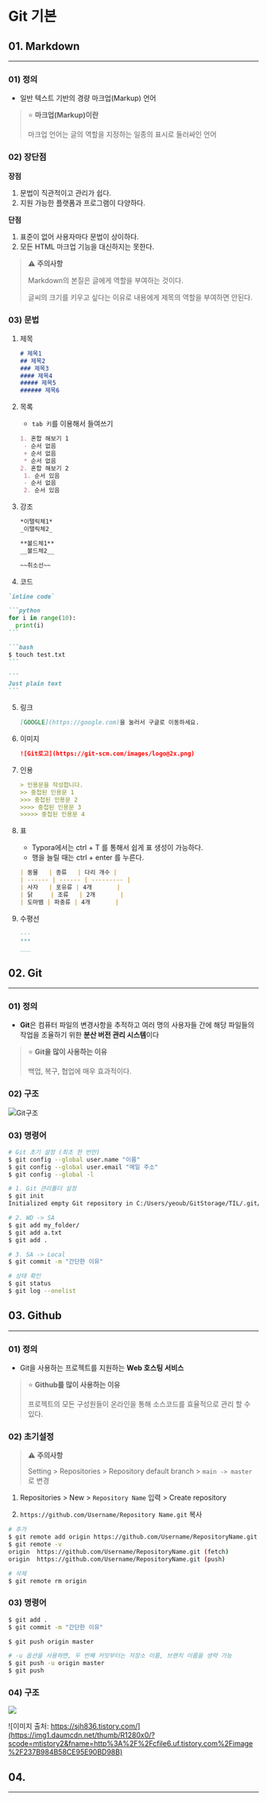 # Git 기본

## 01. Markdown

---

### 01) 정의

- 일반 텍스트 기반의 경량 마크업(Markup) 언어

>⭐ **마크업(Markup)이란**
>
>마크업 언어는 글의 역할을 지정하는 일종의 표시로 둘러싸인 언어

### 02) 장단점

**장점**

1. 문법이 직관적이고 관리가 쉽다.
2. 지원 가능한 플랫폼과 프로그램이 다양하다.

**단점**

1. 표준이 없어 사용자마다 문법이 상이하다.
2. 모든 HTML 마크업 기능을 대신하지는 못한다.

> ⚠ **주의사항**
>
> Markdown의 본질은 글에게 역할을 부여하는 것이다.
>
> 글씨의 크기를 키우고 싶다는 이유로 내용에게 제목의 역할을 부여하면 안된다.

### 03) 문법
1. 제목

	```markdown
   # 제목1
   ## 제목2
   ### 제목3
   #### 제목4
   ##### 제목5
   ###### 제목6
	```

2. 목록

	- `tab 키`를 이용해서 들여쓰기
   
   ```markdown
   1. 혼합 해보기 1
   	- 순서 없음
   	+ 순서 없음
   	* 순서 없음
   2. 혼합 해보기 2
   	1. 순서 있음
   	- 순서 없음
   	2. 순서 있음
   ```
   
3. 강조

	```markdown
    *이탤릭체1* 
    _이탤릭체2_
	
    **볼드체1**
    __볼드체2__
	
    ~~취소선~~
	```

4. 코드

  ````markdown
  `inline code`
  
  ```python
  for i in range(10):
  	print(i)
  ```
  
  ```bash
  $ touch test.txt
  ```
  
  ```
  Just plain text
  ```
  ````

5. 링크

	```markdown
   [GOOGLE](https://google.com)을 눌러서 구글로 이동하세요.
	```

7. 이미지

	```markdown
   ![Git로고](https://git-scm.com/images/logo@2x.png)
	```

9. 인용

	```markdown
    > 인용문을 작성합니다.
    >> 중첩된 인용문 1
    >>> 중첩된 인용문 2
    >>>> 중첩된 인용문 3
    >>>>> 중첩된 인용문 4
	```

11. 표

    - Typora에서는 ctrl + T 를 통해서 쉽게 표 생성이 가능하다.
    - 행을 늘릴 때는 ctrl + enter 를 누른다.

	```markdown
    | 동물   | 종류   | 다리 개수 |
    | ------ | ------ | --------- |
    | 사자   | 포유류 | 4개       |
    | 닭     | 조류   | 2개       |
    | 도마뱀 | 파충류 | 4개       |
	```

13. 수평선

	```markdown
    ---
    ***
    ___
	```
## 02. Git

---

### 01) 정의

- **Git**은 컴퓨터 파일의 변경사항을 추적하고 여러 명의 사용자들 간에 해당 파일들의 작업을 조율하기 위한 **분산 버전 관리 시스템**이다

> ⭐ **Git을 많이 사용하는 이유**
>
> 백업, 복구, 협업에 매우 효과적이다.

### 02) 구조

![Git구조](https://hphk.notion.site/image/https%3A%2F%2Fs3-us-west-2.amazonaws.com%2Fsecure.notion-static.com%2Fc86c667a-616f-45b6-892e-15da6a3c494e%2FUntitled.png?table=block&id=e49bee4e-6738-449a-b659-f466ae739007&spaceId=daa2d103-3ecd-4519-8c30-4f55e74c7ef4&width=2000&userId=&cache=v2)

### 03) 명령어

```bash
# Git 초기 설정 (최초 한 번만)
$ git config --global user.name "이름"
$ git config --global user.email "메일 주소"
$ git config --global -l

# 1. Git 관리폴더 설정
$ git init
Initialized empty Git repository in C:/Users/yeoub/GitStorage/TIL/.git/

# 2. WD -> SA
$ git add my_folder/
$ git add a.txt
$ git add .

# 3. SA -> Local
$ git commit -m "간단한 이유"

# 상태 확인
$ git status
$ git log --onelist
```

## 03. Github

---

### 01) 정의

- Git을 사용하는 프로젝트를 지원하는 **Web 호스팅 서비스**

> ⭐ **Github를 많이 사용하는 이유**
>
> 프로젝트의 모든 구성원들이 온라인을 통해 소스코드를 효율적으로 관리 할 수 있다.

### 02) 초기설정

> ⚠ **주의사항**
>
> Setting > Repositories > Repository default branch > `main -> master` 로 변경

1. Repositories > New > `Repository Name` 입력 > Create repository

2. `https://github.com/Username/Repository Name.git` 복사

```bash
# 추가
$ git remote add origin https://github.com/Username/RepositoryName.git
$ git remote -v
origin  https://github.com/Username/RepositoryName.git (fetch)
origin  https://github.com/Username/RepositoryName.git (push)

# 삭제
$ git remote rm origin
```

### 03) 명령어

```bash
$ git add .
$ git commit -m "간단한 이유"

$ git push origin master

# -u 옵션을 사용하면, 두 번째 커밋부터는 저장소 이름, 브랜치 이름을 생략 가능
$ git push -u origin master
$ git push
```

### 04) 구조

![](https://hphk.notion.site/image/https%3A%2F%2Fs3-us-west-2.amazonaws.com%2Fsecure.notion-static.com%2F357df618-2ddf-4f18-b96c-c1b0787a1a45%2FUntitled.png?table=block&id=56fbaebf-cfba-4dbf-b129-711c2a89dae0&spaceId=daa2d103-3ecd-4519-8c30-4f55e74c7ef4&width=2000&userId=&cache=v2)

![이미지 출처: https://sjh836.tistory.com/](https://img1.daumcdn.net/thumb/R1280x0/?scode=mtistory2&fname=http%3A%2F%2Fcfile6.uf.tistory.com%2Fimage%2F237B984B58CE95E90BD98B)

## 04. 

---

